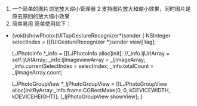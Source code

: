 1. 一个简单的图片浏览放大缩小管理器
2.支持图片放大和缩小效果，同时图片是原去原回的放大缩小效果
3. 简单易用
简单使用如下：
- (void)showPhoto:(UITapGestureRecognizer*)sender
{
    NSInteger selectIndex = [[(UIGestureRecognizer *)sender view] tag];
    
    LJPhotoInfo *_info = [[LJPhotoInfo alloc]init];
    //_info.ljUrlArray = self.ljUrlArray;
    _info.ljImageviewArray = _ljImageArray;
    _info.currentSelectIndex = selectIndex;
    _info.totalCount = _ljImageArray.count;
    
    LJPhotoGroupView *_ljPhotoGroupView = [[LJPhotoGroupView alloc]initByArray:_info frame:CGRectMake(0, 0, kDEVICEWIDTH, kDEVICEHEIGHT)];
    [_ljPhotoGroupView showView];
}
